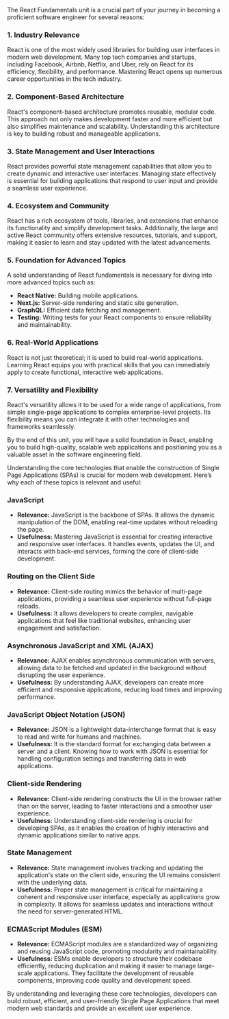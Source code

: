 The React Fundamentals unit is a crucial part of your journey in becoming a proficient software engineer for several reasons:

### 1. **Industry Relevance**
React is one of the most widely used libraries for building user interfaces in modern web development. Many top tech companies and startups, including Facebook, Airbnb, Netflix, and Uber, rely on React for its efficiency, flexibility, and performance. Mastering React opens up numerous career opportunities in the tech industry.

### 2. **Component-Based Architecture**
React's component-based architecture promotes reusable, modular code. This approach not only makes development faster and more efficient but also simplifies maintenance and scalability. Understanding this architecture is key to building robust and manageable applications.

### 3. **State Management and User Interactions**
React provides powerful state management capabilities that allow you to create dynamic and interactive user interfaces. Managing state effectively is essential for building applications that respond to user input and provide a seamless user experience.

### 4. **Ecosystem and Community**
React has a rich ecosystem of tools, libraries, and extensions that enhance its functionality and simplify development tasks. Additionally, the large and active React community offers extensive resources, tutorials, and support, making it easier to learn and stay updated with the latest advancements.

### 5. **Foundation for Advanced Topics**
A solid understanding of React fundamentals is necessary for diving into more advanced topics such as:
- **React Native:** Building mobile applications.
- **Next.js:** Server-side rendering and static site generation.
- **GraphQL:** Efficient data fetching and management.
- **Testing:** Writing tests for your React components to ensure reliability and maintainability.

### 6. **Real-World Applications**
React is not just theoretical; it is used to build real-world applications. Learning React equips you with practical skills that you can immediately apply to create functional, interactive web applications.

### 7. **Versatility and Flexibility**
React's versatility allows it to be used for a wide range of applications, from simple single-page applications to complex enterprise-level projects. Its flexibility means you can integrate it with other technologies and frameworks seamlessly.

By the end of this unit, you will have a solid foundation in React, enabling you to build high-quality, scalable web applications and positioning you as a valuable asset in the software engineering field.

Understanding the core technologies that enable the construction of Single Page Applications (SPAs) is crucial for modern web development. Here’s why each of these topics is relevant and useful:

### JavaScript
- **Relevance:** JavaScript is the backbone of SPAs. It allows the dynamic manipulation of the DOM, enabling real-time updates without reloading the page.
- **Usefulness:** Mastering JavaScript is essential for creating interactive and responsive user interfaces. It handles events, updates the UI, and interacts with back-end services, forming the core of client-side development.

### Routing on the Client Side
- **Relevance:** Client-side routing mimics the behavior of multi-page applications, providing a seamless user experience without full-page reloads.
- **Usefulness:** It allows developers to create complex, navigable applications that feel like traditional websites, enhancing user engagement and satisfaction.

### Asynchronous JavaScript and XML (AJAX)
- **Relevance:** AJAX enables asynchronous communication with servers, allowing data to be fetched and updated in the background without disrupting the user experience.
- **Usefulness:** By understanding AJAX, developers can create more efficient and responsive applications, reducing load times and improving performance.

### JavaScript Object Notation (JSON)
- **Relevance:** JSON is a lightweight data-interchange format that is easy to read and write for humans and machines.
- **Usefulness:** It is the standard format for exchanging data between a server and a client. Knowing how to work with JSON is essential for handling configuration settings and transferring data in web applications.

### Client-side Rendering
- **Relevance:** Client-side rendering constructs the UI in the browser rather than on the server, leading to faster interactions and a smoother user experience.
- **Usefulness:** Understanding client-side rendering is crucial for developing SPAs, as it enables the creation of highly interactive and dynamic applications similar to native apps.

### State Management
- **Relevance:** State management involves tracking and updating the application's state on the client side, ensuring the UI remains consistent with the underlying data.
- **Usefulness:** Proper state management is critical for maintaining a coherent and responsive user interface, especially as applications grow in complexity. It allows for seamless updates and interactions without the need for server-generated HTML.

### ECMAScript Modules (ESM)
- **Relevance:** ECMAScript modules are a standardized way of organizing and reusing JavaScript code, promoting modularity and maintainability.
- **Usefulness:** ESMs enable developers to structure their codebase efficiently, reducing duplication and making it easier to manage large-scale applications. They facilitate the development of reusable components, improving code quality and development speed.

By understanding and leveraging these core technologies, developers can build robust, efficient, and user-friendly Single Page Applications that meet modern web standards and provide an excellent user experience.
